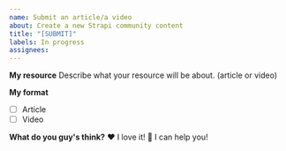```yaml
---
name: Submit an article/a video
about: Create a new Strapi community content
title: "[SUBMIT]"
labels: In progress
assignees:
---
```


**My resource**
Describe what your resource will be about. (article or video)

**My format**

- [ ] Article
- [ ] Video

**What do you guy's think?**
❤️ I love it!
🚀 I can help you!
